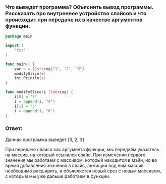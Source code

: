 ### Что выведет программа? Объяснить вывод программы. Рассказать про внутреннее устройство слайсов и что происходит при передаче их в качестве аргументов функции.

```go
package main

import (
    "fmt"
)

func main() {
    var s = []string{"1", "2", "3"}
    modifySlice(s)
    fmt.Println(s)
}

func modifySlice(i []string) {
    i[0] = "3"
    i = append(i, "4")
    i[1] = "5"
    i = append(i, "6")
}
```

### Ответ:
Данная программа выведет [3, 2, 3]

При передаче слайса как аргумента функции, мы передаём указатель на массив, на который ссылался слайс. При изменении первого значения мы работаем с массивом, который находится в мэйн, но во время добавления значения в слайс, лежащий под ним массив необходимо расширить, и объявляется новый срез с новым массивом, с которым мы уже дальше работаем в функции.
